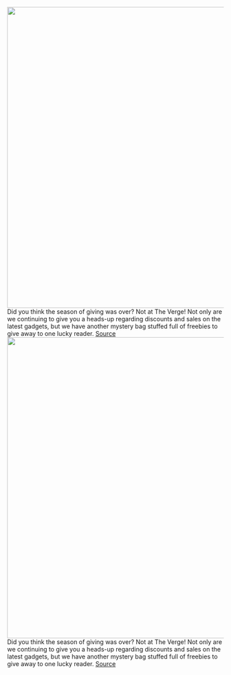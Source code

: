 <img src='https://cdn.vox-cdn.com/thumbor/LTpSzcnS20GI6hjKkYEbFCsGmzE=/0x0:2040x1360/1200x800/filters:focal(857x517:1183x843)/cdn.vox-cdn.com/uploads/chorus_image/image/70425519/akrales_211105_4862_0044.0.jpg' width='700px' /><br/>
Did you think the season of giving was over? Not at The Verge! Not only are we continuing to give you a heads-up regarding discounts and sales on the latest gadgets, but we have another mystery bag stuffed full of freebies to give away to one lucky reader.
<a href='https://www.theverge.com/2022/1/24/22881792/tech-bag-sweepstakes-mystery-gear-entry-rules-january-2022'> Source <a/><img src='https://cdn.vox-cdn.com/thumbor/LTpSzcnS20GI6hjKkYEbFCsGmzE=/0x0:2040x1360/1200x800/filters:focal(857x517:1183x843)/cdn.vox-cdn.com/uploads/chorus_image/image/70425519/akrales_211105_4862_0044.0.jpg' width='700px' /><br/>
Did you think the season of giving was over? Not at The Verge! Not only are we continuing to give you a heads-up regarding discounts and sales on the latest gadgets, but we have another mystery bag stuffed full of freebies to give away to one lucky reader.
<a href='https://www.theverge.com/2022/1/24/22881792/tech-bag-sweepstakes-mystery-gear-entry-rules-january-2022'> Source <a/>
